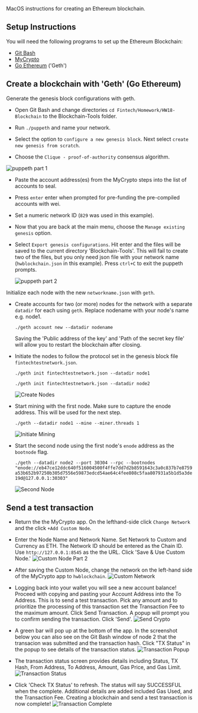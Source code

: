 MacOS instructions for creating an Ethereum blockchain.
## Setup Instructions
You will need the following programs to set up the Ethereum Blockchain:
* [Git Bash](https://git-scm.com/downloads)
* [MyCrypto](https://download.mycrypto.com/)
* [Go Ethereum](https://geth.ethereum.org/downloads/) ('Geth')

## Create a blockchain with 'Geth' (Go Ethereum)
Generate the genesis block configurations with geth.
* Open Git Bash and change directories `cd Fintech/Homework/HW18-Blockchain` to the Blockchain-Tools folder.

* Run `./puppeth` and name your network.

* Select the option to `configure a new genesis block`. Next select `create new genesis from scratch`.

* Choose the `Clique - proof-of-authority` consensus algorithm.

 ![puppeth part 1](Screenshots/1.png)

* Paste the account address(es) from the MyCrypto steps into the list of accounts to seal.

* Press `enter` enter when prompted for pre-funding the pre-compiled accounts with wei.

* Set a numeric network ID (`829` was used in this example). 

* Now that you are back at the main menu, choose the `Manage existing genesis` option.

* Select `Export genesis configurations`. Hit enter and the files will be saved to the current directory 'Blockchain-Tools'. This will fail to create two of the files, but you only need json file with your network name (`hwblockchain.json` in this example). Press `ctrl+C` to exit the puppeth prompts.

   ![puppeth part 2](Screenshots/2.png)


Initialize each node with the new `networkname.json` with `geth`.

* Create accounts for two (or more) nodes for the network with a separate `datadir` for each using `geth`. Replace nodename with your node's name e.g. node1.

    `./geth account new --datadir nodename`

    Saving the 'Public address of the key' and 'Path of the secret key file' will allow you to restart the blockchain after closing.

  

* Initiate the nodes to follow the protocol set in the genesis block file `fintechtestnetwork.json`.

    `./geth init fintechtestnetwork.json --datadir node1`

    `./geth init fintechtestnetwork.json --datadir node2`

    ![Create Nodes](Screenshots/3.png)

* Start mining with the first node. Make sure to capture the enode address. This will be used for the next step.

    `./geth --datadir node1 --mine --miner.threads 1`

    ![Initiate Mining](Screenshots/4.png)

* Start the second node using the first node's `enode` address as the `bootnode` flag.

    `./geth --datadir node2 --port 30304 --rpc --bootnodes "enode://eb47ce12ddc640f516004500f4ffe7dd7d2b8591643c3a0c837b7e8759a53b652b97250b305d7556e59873edcd54ae64c4fee808c5faa807931a5b1d5a3de19d@127.0.0.1:30303"`

    ![Second Node](5.png)

## Send a test transaction
* Return the the MyCrypto app. On the lefthand-side click `Change Network` and the click `+Add Custom Node`.

* Enter the Node Name and Network Name. Set Network to Custom and Currency as ETH. The Network ID should be entered as the Chain ID. Use `http://127.0.0.1:8545` as the the URL. Click 'Save & Use Custom Node.'
    ![Custom Node Part 2](Screenshots/6.png)

* After saving the Custom Node, change the network on the left-hand side of the MyCrypto app to `hwblockchain`.
    ![Custom Network](Screenshots/7.png)

* Logging back into your wallet you will see a new account balance! Proceed with copying and pasting your Account Address into the To Address. This is to send a test transaction. Pick any amount and to prioritize the processing of this transaction set the Transaction Fee to the maximum amount. Click Send Transaction. A popup will prompt you to confirm sending the transaction. Click 'Send'.
    ![Send Crypto](Screenshots/8.png)
* A green bar will pop up at the bottom of the app. In the screenshot below you can also see on the Git Bash window of node 2 that the transacion was submitted and the transaction hash. Click "TX Status" in the popup to see details of the transaction status.
    ![Transaction Popup](Screenshots/9.png)











* The transaction status screen provides details including Status, TX Hash, From Address, To Address, Amount, Gas Price, and Gas Limit.
    ![Transaction Status](Screenshots/transaction_status2.png)

* Click 'Check TX Status' to refresh. The status will say SUCCESSFUL when the complete. Additional details are added included Gas Used, and the Transaction Fee. Creating a blockchain and send a test transaction is now complete!
    ![Transaction Complete](Screenshots/successful_transaction.png)
